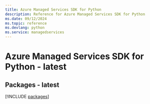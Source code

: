 ```yaml
---
title: Azure Managed Services SDK for Python
description: Reference for Azure Managed Services SDK for Python
ms.date: 09/12/2024
ms.topic: reference
ms.devlang: python
ms.service: managedservices
---
```

# Azure Managed Services SDK for Python - latest
## Packages - latest
[!INCLUDE [packages](managed-services-index.md)]